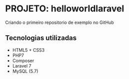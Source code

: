 # **PROJETO: helloworldlaravel**
Criando o primeiro repositorio de exemplo no GitHub

## **Tecnologias utilizadas**
* HTML5 + CSS3
* PHP7
* Composer
* Laravel 7
* MySQL (5.7)
